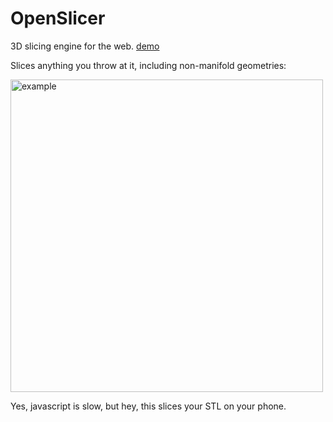 # OpenSlicer

3D slicing engine for the web. [demo](https://openslicer.github.io/OpenSlicer/dist/index.html)

Slices anything you throw at it, including non-manifold geometries:

<img width="500" alt="example" src="https://user-images.githubusercontent.com/4309591/39400578-da2e92f2-4ae7-11e8-99cc-05b7e38db913.png">


Yes, javascript is slow, but hey, this slices your STL on your phone.
